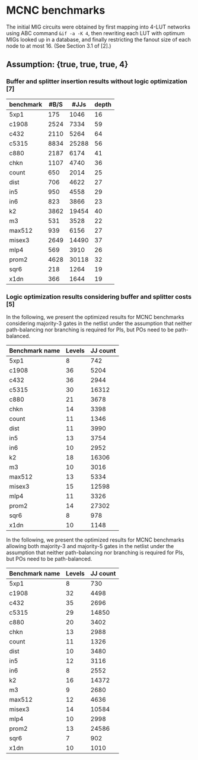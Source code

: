 # MCNC benchmarks

The initial MIG circuits were obtained by first mapping into 4-LUT networks using ABC command `&if -a -K 4`, then rewriting each LUT with optimum MIGs looked up in a database, and finally restricting the fanout size of each node to at most 16. (See Section 3.1 of [2].)

## Assumption: \{true, true, true, 4\}

### Buffer and splitter insertion results without logic optimization [7]

| benchmark |  #B/S |  #JJs | depth |
| --------- | ----- | ----- | ----- |
|      5xp1 |   175 |  1046 |    16 |
|     c1908 |  2524 |  7334 |    59 |
|      c432 |  2110 |  5264 |    64 |
|     c5315 |  8834 | 25288 |    56 |
|      c880 |  2187 |  6174 |    41 |
|      chkn |  1107 |  4740 |    36 |
|     count |   650 |  2014 |    25 |
|      dist |   706 |  4622 |    27 |
|       in5 |   950 |  4558 |    29 |
|       in6 |   823 |  3866 |    23 |
|        k2 |  3862 | 19454 |    40 |
|        m3 |   531 |  3528 |    22 |
|    max512 |   939 |  6156 |    27 |
|    misex3 |  2649 | 14490 |    37 |
|      mlp4 |   569 |  3910 |    26 |
|     prom2 |  4628 | 30118 |    32 |
|      sqr6 |   218 |  1264 |    19 |
|      x1dn |   366 |  1644 |    19 |

### Logic optimization results considering buffer and splitter costs [5]

In the following, we present the optimized results for MCNC benchmarks considering majority-3 gates in the netlist under the assumption that neither path-balancing nor branching is required for PIs, but POs need to be path-balanced.

| Benchmark name | Levels | JJ count |
| ------------- | ------------- | ------------- |
5xp1 | 8 | 742 |
c1908 | 36 | 5204 | 
c432 | 36 | 2944 |
c5315 | 30 | 16312 |
c880 | 21 | 3678 |
chkn | 14 | 3398 |
count | 11 | 1346 |
dist | 11 | 3990 |
in5 | 13 | 3754 |
in6 | 10 | 2952 |
k2 | 18 | 16306 |
m3 | 10 | 3016 |
max512 | 13 | 5334 |
misex3 | 15 | 12598 |
mlp4 | 11 | 3326 |
prom2 | 14 | 27302 |
sqr6 | 8 | 978 |
x1dn | 10 | 1148 |

In the following, we present the optimized results for MCNC benchmarks allowing both majority-3 and majority-5 gates in the netlist under the assumption that neither path-balancing nor branching is required for PIs, but POs need to be path-balanced.

| Benchmark name | Levels | JJ count |
| ------------- | ------------- | ------------- |
5xp1 | 8 | 730 |
c1908 | 32 | 4498 | 
c432 | 35 | 2696 |
c5315 | 29 | 14850 |
c880 | 20 | 3402 |
chkn | 13 | 2988 |
count | 11 | 1326 |
dist | 10 | 3480 |
in5 | 12 | 3116 |
in6 | 8 | 2552 |
k2 | 16 | 14372 |
m3 | 9 | 2680 |
max512 | 12 | 4636 |
misex3 | 14 | 10584 |
mlp4 | 10 | 2998 |
prom2 | 13 | 24586 |
sqr6 | 7 | 902 |
x1dn | 10 | 1010 |
